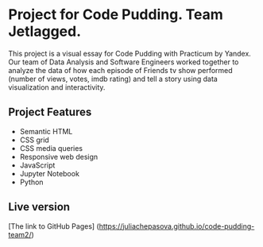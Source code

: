 # Project for Code Pudding. Team Jetlagged.

This project is a visual essay for Code Pudding with Practicum by Yandex. Our team of Data Analysis and Software Engineers worked together to analyze the data of how each episode of Friends tv show performed (number of views, votes, imdb rating) and tell a story using data visualization and interactivity.

## Project Features

- Semantic HTML
- CSS grid
- CSS media queries
- Responsive web design
- JavaScript
- Jupyter Notebook
- Python

## Live version

[The link to GitHub Pages] (https://juliachepasova.github.io/code-pudding-team2/)
